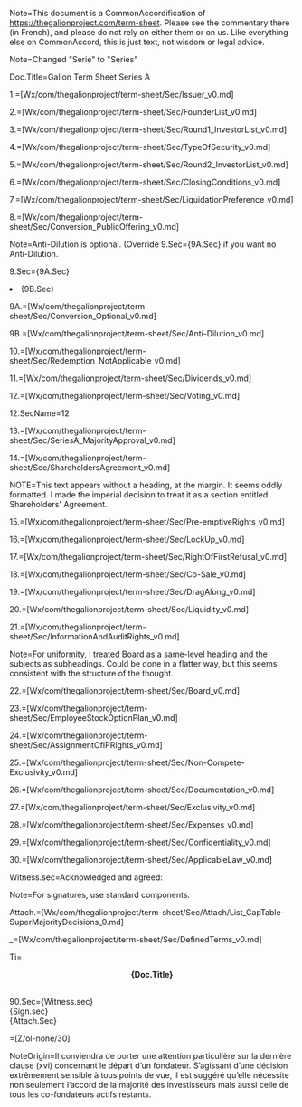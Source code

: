 Note=This document is a CommonAccordification of <a href="https://thegalionproject.com/term-sheet">https://thegalionproject.com/term-sheet</a>.  Please see the commentary there (in French), and please do not rely on either them or on us.  Like everything else on CommonAccord, this is just text, not wisdom or legal advice. 
 
Note=Changed "Serie" to "Series"

Doc.Title=Galion Term Sheet Series A

1.=[Wx/com/thegalionproject/term-sheet/Sec/Issuer_v0.md]

2.=[Wx/com/thegalionproject/term-sheet/Sec/FounderList_v0.md]

3.=[Wx/com/thegalionproject/term-sheet/Sec/Round1_InvestorList_v0.md]

4.=[Wx/com/thegalionproject/term-sheet/Sec/TypeOfSecurity_v0.md]

5.=[Wx/com/thegalionproject/term-sheet/Sec/Round2_InvestorList_v0.md]

6.=[Wx/com/thegalionproject/term-sheet/Sec/ClosingConditions_v0.md]

7.=[Wx/com/thegalionproject/term-sheet/Sec/LiquidationPreference_v0.md]

8.=[Wx/com/thegalionproject/term-sheet/Sec/Conversion_PublicOffering_v0.md]

Note=Anti-Dilution is optional. (Override 9.Sec={9A.Sec} if you want no Anti-Dilution.

9.Sec={9A.Sec}<li>{9B.Sec}

9A.=[Wx/com/thegalionproject/term-sheet/Sec/Conversion_Optional_v0.md]

9B.=[Wx/com/thegalionproject/term-sheet/Sec/Anti-Dilution_v0.md]

10.=[Wx/com/thegalionproject/term-sheet/Sec/Redemption_NotApplicable_v0.md]

11.=[Wx/com/thegalionproject/term-sheet/Sec/Dividends_v0.md]

12.=[Wx/com/thegalionproject/term-sheet/Sec/Voting_v0.md]

12.SecName=12

13.=[Wx/com/thegalionproject/term-sheet/Sec/SeriesA_MajorityApproval_v0.md]

14.=[Wx/com/thegalionproject/term-sheet/Sec/ShareholdersAgreement_v0.md]

NOTE=This text appears without a heading, at the margin.  It seems oddly formatted.  I made the imperial decision to treat it as a section entitled Shareholders' Agreement. 

15.=[Wx/com/thegalionproject/term-sheet/Sec/Pre-emptiveRights_v0.md]

16.=[Wx/com/thegalionproject/term-sheet/Sec/LockUp_v0.md]

17.=[Wx/com/thegalionproject/term-sheet/Sec/RightOfFirstRefusal_v0.md]

18.=[Wx/com/thegalionproject/term-sheet/Sec/Co-Sale_v0.md]

19.=[Wx/com/thegalionproject/term-sheet/Sec/DragAlong_v0.md]

20.=[Wx/com/thegalionproject/term-sheet/Sec/Liquidity_v0.md]

21.=[Wx/com/thegalionproject/term-sheet/Sec/InformationAndAuditRights_v0.md]

Note=For uniformity, I treated Board as a same-level heading and the subjects as subheadings.  Could be done in a flatter way, but this seems consistent with the structure of the thought.

22.=[Wx/com/thegalionproject/term-sheet/Sec/Board_v0.md]

23.=[Wx/com/thegalionproject/term-sheet/Sec/EmployeeStockOptionPlan_v0.md]

24.=[Wx/com/thegalionproject/term-sheet/Sec/AssignmentOfIPRights_v0.md]

25.=[Wx/com/thegalionproject/term-sheet/Sec/Non-Compete-Exclusivity_v0.md]

26.=[Wx/com/thegalionproject/term-sheet/Sec/Documentation_v0.md]

27.=[Wx/com/thegalionproject/term-sheet/Sec/Exclusivity_v0.md]

28.=[Wx/com/thegalionproject/term-sheet/Sec/Expenses_v0.md]

29.=[Wx/com/thegalionproject/term-sheet/Sec/Confidentiality_v0.md]

30.=[Wx/com/thegalionproject/term-sheet/Sec/ApplicableLaw_v0.md]

Witness.sec=Acknowledged and agreed:

Note=For signatures, use standard components.

Attach.=[Wx/com/thegalionproject/term-sheet/Sec/Attach/List_CapTable-SuperMajorityDecisions_0.md]

_=[Wx/com/thegalionproject/term-sheet/Sec/DefinedTerms_v0.md]

Ti=<b><center>{Doc.Title}</center></b><br>

90.Sec={Witness.sec}<br>{Sign.sec}<br>{Attach.Sec}

=[Z/ol-none/30]

NoteOrigin=Il conviendra de porter une attention particulière sur la dernière clause (xvi) concernant le départ d’un fondateur. S’agissant d’une décision extrêmement sensible à tous points de vue, il est suggéré qu’elle nécessite non seulement l’accord de la majorité des investisseurs mais aussi celle de tous les co-fondateurs actifs restants.